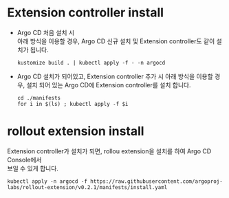 # Extension controller install

- Argo CD 처음 설치 시  
아래 방식을 이용할 경우, Argo CD 신규 설치 및 Extension controller도 같이 설치가 됩니다.
    ```
    kustomize build . | kubectl apply -f - -n argocd
    ```

- Argo CD 설치가 되어있고, Extension controller 추가 시
아래 방식을 이용할 경우, 설치 되어 있는 Argo CD에 Extension controller를 설치 합니다.
    ```
    cd ./manifests
    for i in $(ls) ; kubectl apply -f $i
    ```

# rollout extension install
Extension controller가 설치가 되면, rollou extension을 설치를 하여 Argo CD Console에서  
보일 수 있게 합니다.

```
kubectl apply -n argocd -f https://raw.githubusercontent.com/argoproj-labs/rollout-extension/v0.2.1/manifests/install.yaml
```